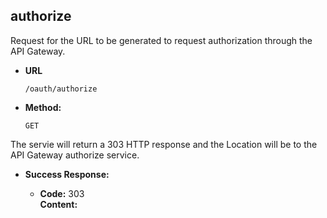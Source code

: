 authorize
----
  Request for the URL to be generated to request authorization through the API Gateway.
  
* **URL**

  `/oauth/authorize`

* **Method:**
  
  `GET`


The servie will return a 303 HTTP response and the Location will be to the API Gateway authorize service.


* **Success Response:**

  * **Code:** 303 <br />
    **Content:** 


